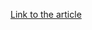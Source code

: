 [Link to the article](https://securelist.com/be2-custom-plugins-router-abuse-and-target-profiles/67353/)
